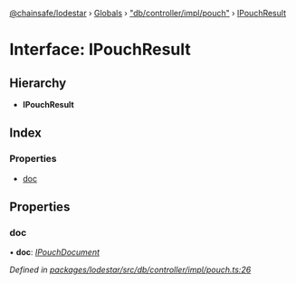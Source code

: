 [@chainsafe/lodestar](../README.md) › [Globals](../globals.md) › ["db/controller/impl/pouch"](../modules/_db_controller_impl_pouch_.md) › [IPouchResult](_db_controller_impl_pouch_.ipouchresult.md)

# Interface: IPouchResult

## Hierarchy

* **IPouchResult**

## Index

### Properties

* [doc](_db_controller_impl_pouch_.ipouchresult.md#doc)

## Properties

###  doc

• **doc**: *[IPouchDocument](_db_controller_impl_pouch_.ipouchdocument.md)*

*Defined in [packages/lodestar/src/db/controller/impl/pouch.ts:26](https://github.com/ChainSafe/lodestar/blob/0cfbab631/packages/lodestar/src/db/controller/impl/pouch.ts#L26)*
